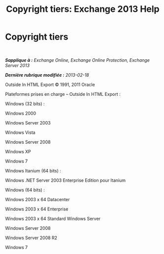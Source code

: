 ﻿---
title: 'Copyright tiers: Exchange 2013 Help'
TOCTitle: Copyright tiers
ms:assetid: e94f1244-acb8-4ddd-b54e-5cc37f903bbf
ms:mtpsurl: https://technet.microsoft.com/fr-fr/library/Dd351225(v=EXCHG.150)
ms:contentKeyID: 50477391
ms.date: 04/24/2018
mtps_version: v=EXCHG.150
ms.translationtype: HT
---

# Copyright tiers

 

_**Sapplique à :** Exchange Online, Exchange Online Protection, Exchange Server 2013_

_**Dernière rubrique modifiée :** 2013-02-18_

Outside In HTML Export © 1991, 2011 Oracle

Plateformes prises en charge – Outside In HTML Export :

Windows (32 bits) :

Windows 2000

Windows Server 2003

Windows Vista

Windows Server 2008

Windows XP

Windows 7

Windows Itanium (64 bits) :

Windows .NET Server 2003 Enterprise Edition pour Itanium

Windows (64 bits) :

Windows 2003 x 64 Datacenter

Windows 2003 x 64 Enterprise

Windows 2003 x 64 Standard Windows Server

Windows Server 2008

Windows Server 2008 R2

Windows 7

